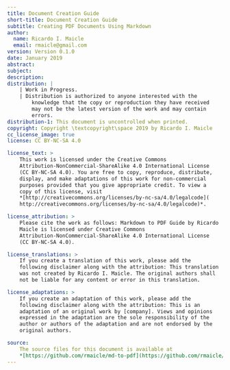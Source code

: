 ```yaml
---
title: Document Creation Guide
short-title: Document Creation Guide
subtitle: Creating PDF Documents Using Markdown
author:
  name: Ricardo I. Maicle
  email: rmaicle@gmail.com
version: Version 0.1.0
date: January 2019
abstract:
subject:
description:
distribution: |
    | Work in Progress.
    | Distribution is authorized to anyone interested with the
        knowledge that the copy or reproduction they have received
        may not be the latest version of the work and may contain
        errors.
distribution-1: This document is uncontrolled when printed.
copyright: Copyright \textcopyright\space 2019 by Ricardo I. Maicle
cc_license_image: true
license: CC BY-NC-SA 4.0

license_text: >
    This work is licensed under the Creative Commons
    Attribution-NonCommercial-ShareAlike 4.0 International License
    (CC BY-NC-SA 4.0). You are free to copy, reproduce, distribute,
    display, and make adaptations of this work for non-commercial
    purposes provided that you give appropriate credit. To view a
    copy of this license, visit
    *[http://creativecommons.org/licenses/by-nc-sa/4.0/legalcode](
    http://creativecommons.org/licenses/by-nc-sa/4.0/legalcode)*.

license_attribution: >
    Please cite the work as follows: Markdown to PDF Guide by Ricardo
    Maicle is licensed under Creative Commons
    Attribution-NonCommercial-ShareAlike 4.0 International License
    (CC BY-NC-SA 4.0).

license_translations: >
    If you create a translation of this work, please add the
    following disclaimer along with the attribution: This translation
    was not created by Ricardo I. Maicle. The original authors shall
    not be liable for any content or error in this translation.

license_adaptations: >
    If you create an adaptation of this work, please add the
    following disclaimer along with the attribution: This is an
    adaptation of an original work by [company]. Views and opinions
    expressed in the adaptation are the sole responsibility of the
    author or authors of the adaptation and are not endorsed by the
    original authors.

source:
    The source files for this document is available at
    *[https://github.com/rmaicle/md-to-pdf](https://github.com/rmaicle/md-to-pdf)*.
---
```

